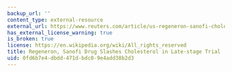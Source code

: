 ```yaml
---
backup_url: ''
content_type: external-resource
external_url: https://www.reuters.com/article/us-regeneron-sanofi-cholesterol/regeneron-sanofi-drug-slashes-cholesterol-in-late-stage-trial-idUSBRE99F04220131016
has_external_license_warning: true
is_broken: true
license: https://en.wikipedia.org/wiki/All_rights_reserved
title: Regeneron, Sanofi Drug Slashes Cholesterol in Late-stage Trial
uid: 0fd6b7e4-dbdd-471d-bdc0-9e4add38b2d3
---
```

